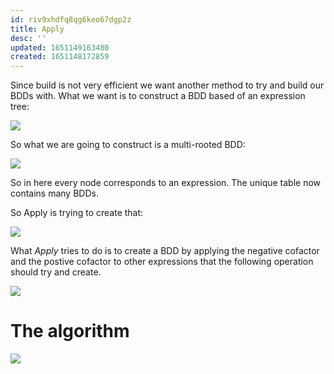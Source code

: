 ```yaml
---
id: riv9xhdfq8qg6keo67dgp2z
title: Apply
desc: ''
updated: 1651149163480
created: 1651148172859
---
```

Since build is not very efficient we want another method to try and build our BDDs with. 
What we want is to construct a BDD based of an expression tree:

![](/assets/images/2022-04-28-14-21-50.png)

So what we are going to construct is a multi-rooted BDD:

![](/assets/images/2022-04-28-14-24-52.png)

So in here every node corresponds to an expression. The unique table now contains many BDDs.

So Apply is trying to create that:

![](/assets/images/2022-04-28-14-27-00.png)

What *Apply* tries to do is to create a BDD by applying the negative cofactor and the postive cofactor to other expressions that the following operation should try and create. 

![](/assets/images/2022-04-28-14-32-11.png)

# The algorithm
![](/assets/images/2022-04-28-14-32-41.png)